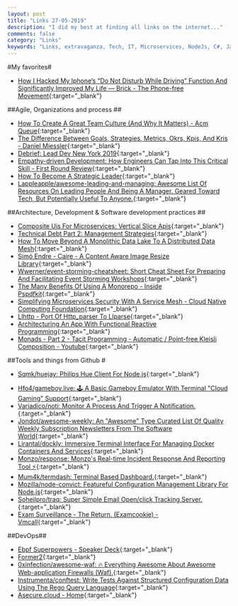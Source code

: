 ```yaml
---
layout: post
title: "Links 27-05-2019"
description: "I did my best at finding all links on the internet..."
comments: false
category: "Links"
keywords: "Links, extravaganza, Tech, IT, Microservices, NodeJs, C#, Javascript, Solution architecture"
---
```

<!-- markdownlint-disable MD033 MD020-->
#My favorites<a name="favorites"></a>#

- [How I Hacked My Iphone’s “Do Not Disturb While Driving” Function And Significantly Improved My Life — Brick - The Phone-free Movement](https://www.gobricknow.com/blog/2018/5/18/how-i-hacked-my-iphones-do-not-disturb-while-driving-function-and-significantly-improved-my-life){:target="_blank"}

##Agile, Organizations and process<a name="agile"></a> ##

- [How To Create A Great Team Culture (And Why It Matters) - Acm Queue](https://queue.acm.org/detail.cfm?id=3323993){:target="_blank"}
- [The Difference Between Goals, Strategies, Metrics, Okrs, Kpis, And Kris - Daniel Miessler](https://danielmiessler.com/blog/the-difference-between-goals-strategies-metrics-okrs-kpis-and-kris/){:target="_blank"}
- [Debrief: Lead Dev New York 2019](http://blog.testdouble.com/posts/2019-05-06-debrief-leaddev-ny-2019){:target="_blank"}
- [Empathy-driven Development: How Engineers Can Tap Into This Critical Skill - First Round Review](https://firstround.com/review/empathy-driven-development-how-engineers-can-tap-into-this-critical-skill/){:target="_blank"}
- [How To Become A Strategic Leader](https://sloanreview.mit.edu/article/how-to-become-a-strategic-leader/){:target="_blank"}
- [Lappleapple/awesome-leading-and-managing: Awesome List Of Resources On Leading People And Being A Manager. Geared Toward Tech, But Potentially Useful To Anyone.](https://github.com/LappleApple/awesome-leading-and-managing){:target="_blank"}

##Architecture, Development & Software development practices <a name="development"></a>##

- [Composite Uis For Microservices: Vertical Slice Apis](https://jimmybogard.com/composite-uis-for-microservices-vertical-slice-apis/){:target="_blank"}
- [Technical Debt Part 2: Management Strategies](https://hashrocket.com/blog/posts/technical-debt-part-2-management-strategies){:target="_blank"}
- [How To Move Beyond A Monolithic Data Lake To A Distributed Data Mesh](https://martinfowler.com/articles/data-monolith-to-mesh.html#TheNextEnterpriseDataPlatformArchitecture){:target="_blank"}
- [Simó Endre - Caire - A Content Aware Image Resize Library](http://www.esimov.com/2019/05/caire-a-content-aware-image-resizing-library#.XNciF44zYzP){:target="_blank"}
- [Wwerner/event-storming-cheatsheet: Short Cheat Sheet For Preparing And Facilitating Event Storming Workshops](https://github.com/wwerner/event-storming-cheatsheet?__s=rz6syqwso5amykgnmqva){:target="_blank"}
- [The Many Benefits Of Using A Monorepo - Inside Pspdfkit](https://pspdfkit.com/blog/2019/benefits-of-a-monorepo/){:target="_blank"}
- [Simplifying Microservices Security With A Service Mesh - Cloud Native Computing Foundation](https://www.cncf.io/blog/2019/04/25/simplifying-microservices-security-with-a-service-mesh/){:target="_blank"}
- [Llhttp - Port Of Http_parser To Llparse](https://llhttp.org/){:target="_blank"}
- [Architecturing An App With Functional Reactive Programming](https://www.welcometothejungle.co/fr/articles/functional-reactive-programming-architecture){:target="_blank"}
- [Monads - Part 2 - Tacit Programming - Automatic / Point-free Kleisli Composition - Youtube](https://www.youtube.com/watch?v=TZYyLLSV7aA){:target="_blank"}

##Tools and things from Github <a name="tools"></a> #

* [Sqmk/huejay: Philips Hue Client For Node.js](https://github.com/sqmk/huejay){:target="_blank"}
- [Hfo4/gameboy.live: 🕹️ A Basic Gameboy Emulator With Terminal "Cloud Gaming" Support](https://github.com/HFO4/gameboy.live){:target="_blank"}
- [Variadico/noti: Monitor A Process And Trigger A Notification.](https://github.com/variadico/noti){:target="_blank"}
- [Jondot/awesome-weekly: An "Awesome" Type Curated List Of Quality Weekly Subscription Newsletters From The Software World](https://github.com/jondot/awesome-weekly){:target="_blank"}
- [Lirantal/dockly: Immersive Terminal Interface For Managing Docker Containers And Services](https://github.com/lirantal/dockly){:target="_blank"}
- [Monzo/response: Monzo's Real-time Incident Response And Reporting Tool ⚡️](https://github.com/monzo/response){:target="_blank"}
- [Mum4k/termdash: Terminal Based Dashboard.](https://github.com/mum4k/termdash){:target="_blank"}
- [Mozilla/node-convict: Featureful Configuration Management Library For Node.js](https://github.com/mozilla/node-convict){:target="_blank"}
- [Soheilpro/traq: Super Simple Email Open/click Tracking Server.](https://github.com/soheilpro/traq){:target="_blank"}
- [Exam Surveillance - The Return. (Examcookie) - Vmcall](https://vmcall.github.io/reversal/2019/05/16/exam-surveillance2.html){:target="_blank"}

##DevOps<a name="devops"></a>##

- [Ebpf Superpowers - Speaker Deck](https://speakerdeck.com/lizrice/ebpf-superpowers?slide=24){:target="_blank"}
- [Former2](https://former2.com/){:target="_blank"}
- [0xinfection/awesome-waf: 🔥 Everything Awesome About Awesome Web-application Firewalls (Waf).](https://github.com/0xInfection/Awesome-WAF){:target="_blank"}
- [Instrumenta/conftest: Write Tests Against Structured Configuration Data Using The Rego Query Language](https://github.com/instrumenta/conftest){:target="_blank"}
- [Asecure.cloud - Home](https://asecure.cloud/){:target="_blank"}